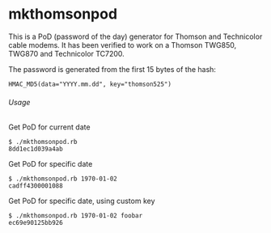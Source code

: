 mkthomsonpod
========================================================

This is a PoD (password of the day) generator for Thomson and
Technicolor cable modems. It has been verified to work on a
Thomson TWG850, TWG870 and Technicolor TC7200.

The password is generated from the first 15 bytes of the hash:
```
HMAC_MD5(data="YYYY.mm.dd", key="thomson525")
```

###### Usage

Get PoD for current date
```
$ ./mkthomsonpod.rb 
8dd1ec1d039a4ab
```

Get PoD for specific date
```
$ ./mkthomsonpod.rb 1970-01-02
cadff4300001088
```

Get PoD for specific date, using custom key
```
$ ./mkthomsonpod.rb 1970-01-02 foobar
ec69e90125bb926
```


